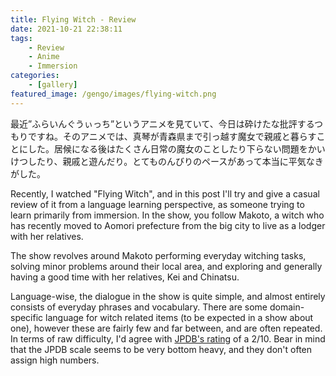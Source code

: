 ```yaml
---
title: Flying Witch - Review
date: 2021-10-21 22:38:11
tags:
    - Review
    - Anime
    - Immersion
categories:
    - [gallery]
featured_image: /gengo/images/flying-witch.png
---
```

最近”ふらいんぐうぃっち”というアニメを見ていて、今日は砕けたな批評するつもりですね。そのアニメでは、真琴が青森県まで引っ越す魔女で親戚と暮らすことにした。居候になる後はたくさん日常の魔女のことしたり下らない問題をかいけつしたり、親戚と遊んだり。とてものんびりのペースがあって本当に平気なきがした。

Recently, I watched "Flying Witch", and in this post I'll try and give a casual review of it from a language learning perspective, as someone trying to learn primarily from immersion. In the show, you follow Makoto, a witch who has recently moved to Aomori prefecture from the big city to live as a lodger with her relatives. 

The show revolves around Makoto performing everyday witching tasks, solving minor problems around their local area, and exploring and generally having a good time with her relatives, Kei and Chinatsu.

Language-wise, the dialogue in the show is quite simple, and almost entirely consists of everyday phrases and vocabulary. There are some domain-specific language for witch related items (to be expected in a show about one), however these are fairly few and far between, and are often repeated. In terms of raw difficulty, I'd agree with [JPDB's rating](https://jpdb.io/anime/1491/flying-witch) of a 2/10. Bear in mind that the JPDB scale seems to be very bottom heavy, and they don't often assign high numbers.